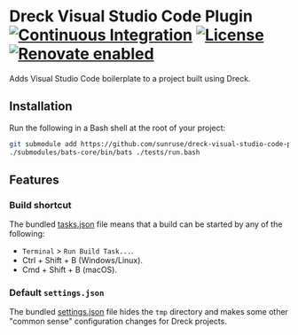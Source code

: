 # Dreck Visual Studio Code Plugin [![Continuous Integration](https://github.com/sunruse/dreck-visual-studio-code-plugin/workflows/Continuous%20Integration/badge.svg)](https://github.com/sunruse/dreck-visual-studio-code-plugin/actions) [![License](https://img.shields.io/github/license/sunruse/dreck-visual-studio-code-plugin.svg)](https://github.com/sunruse/dreck-visual-studio-code-plugin/blob/master/license) [![Renovate enabled](https://img.shields.io/badge/renovate-enabled-brightgreen.svg)](https://renovatebot.com/)

Adds Visual Studio Code boilerplate to a project built using Dreck.

## Installation

Run the following in a Bash shell at the root of your project:

```bash
git submodule add https://github.com/sunruse/dreck-visual-studio-code-plugin submodules/plugins/visual-studio-code
./submodules/bats-core/bin/bats ./tests/run.bash
```

## Features

### Build shortcut

The bundled [tasks.json](./bundled/.vscode/tasks.json) file means that a build can be started by any of the following:

- `Terminal` > `Run Build Task...`.
- Ctrl + Shift + B (Windows/Linux).
- Cmd + Shift + B (macOS).

### Default `settings.json`

The bundled [settings.json](./bundled/.vscode/settings.json) file hides the `tmp` directory and makes some other "common sense" configuration changes for Dreck projects.

